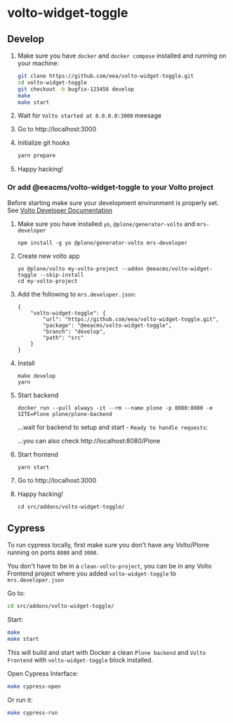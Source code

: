 # volto-widget-toggle

## Develop

1. Make sure you have `docker` and `docker compose` installed and running on your machine:

    ```Bash
    git clone https://github.com/eea/volto-widget-toggle.git
    cd volto-widget-toggle
    git checkout -b bugfix-123456 develop
    make
    make start
    ```

1. Wait for `Volto started at 0.0.0.0:3000` meesage

1. Go to http://localhost:3000

1. Initialize git hooks

    ```Bash
    yarn prepare
    ```

1. Happy hacking!

### Or add @eeacms/volto-widget-toggle to your Volto project

Before starting make sure your development environment is properly set. See [Volto Developer Documentation](https://docs.voltocms.com/getting-started/install/)

1.  Make sure you have installed `yo`, `@plone/generator-volto` and `mrs-developer`

        npm install -g yo @plone/generator-volto mrs-developer

1.  Create new volto app

        yo @plone/volto my-volto-project --addon @eeacms/volto-widget-toggle --skip-install
        cd my-volto-project

1.  Add the following to `mrs.developer.json`:

        {
            "volto-widget-toggle": {
                "url": "https://github.com/eea/volto-widget-toggle.git",
                "package": "@eeacms/volto-widget-toggle",
                "branch": "develop",
                "path": "src"
            }
        }

1.  Install

        make develop
        yarn

1.  Start backend

        docker run --pull always -it --rm --name plone -p 8080:8080 -e SITE=Plone plone/plone-backend

    ...wait for backend to setup and start - `Ready to handle requests`:

    ...you can also check http://localhost:8080/Plone

1.  Start frontend

        yarn start

1.  Go to http://localhost:3000

1.  Happy hacking!

        cd src/addons/volto-widget-toggle/

## Cypress

To run cypress locally, first make sure you don't have any Volto/Plone running on ports `8080` and `3000`.

You don't have to be in a `clean-volto-project`, you can be in any Volto Frontend
project where you added `volto-widget-toggle` to `mrs.developer.json`

Go to:

  ```BASH
  cd src/addons/volto-widget-toggle/
  ```

Start:

  ```Bash
  make
  make start
  ```

This will build and start with Docker a clean `Plone backend` and `Volto Frontend` with `volto-widget-toggle` block installed.

Open Cypress Interface:

  ```Bash
  make cypress-open
  ```

Or run it:

  ```Bash
  make cypress-run
  ```
